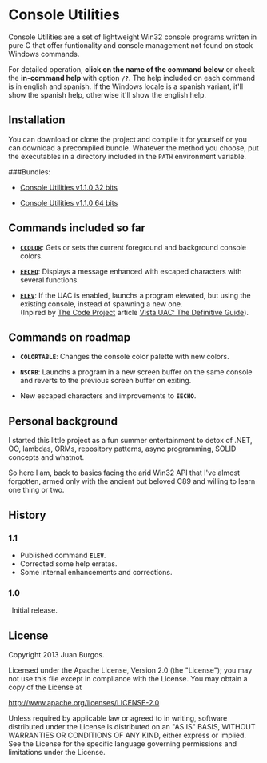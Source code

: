 Console Utilities
=================

Console Utilities are a set of lightweight Win32 console programs written in pure C that offer funtionality and console management not found on stock Windows commands.

For detailed operation, **click on the name of the command below** or check the **in-command help** with option **`/?`**. The help included on each command is in english and spanish. If the Windows locale is a spanish variant, it'll show the spanish help, otherwise it'll show the english help.


Installation
------------
You can download or clone the project and compile it for yourself or you can download a precompiled bundle. Whatever the method you choose,
put the executables in a directory included in the `PATH` environment variable.

###Bundles:
* [Console Utilities v1.1.0 32 bits](https://rapidshare.com/files/250298392/Console-Utilities_x86_1.1.0.zip)

* [Console Utilities v1.1.0 64 bits](https://rapidshare.com/files/1716544473/Console-Utilities_x64_1.1.0.zip)


Commands included so far
------------------------

- [**`CCOLOR`**](https://github.com/J-A-B-R/Console-Utilities/blob/master/Color%20Attributes/EnglishHelp.txt): Gets or sets the current foreground and background console colors.

- [**`EECHO`**](https://github.com/J-A-B-R/Console-Utilities/blob/master/Enhanced%20Echo/EnglishHelp.txt): Displays a message enhanced with escaped characters with several functions.

- [**`ELEV`**](https://github.com/J-A-B-R/Console-Utilities/blob/master/Elevate/EnglishHelp.txt): If the UAC is enabled, launchs a program elevated, but using the existing console, instead of spawning a new one.  
(Inpired by [The Code Project](http://www.codeproject.com/) article [Vista UAC: The Definitive Guide](http://www.codeproject.com/Articles/19165/Vista-UAC-The-Definitive-Guide)).


Commands on roadmap
-------------------
- **`COLORTABLE`**: Changes the console color palette with new colors.

- **`NSCRB`**: Launchs a program in a new screen buffer on the same console and reverts to the previous screen buffer on exiting.

- New escaped characters and improvements to **`EECHO`**.


Personal background
-------------------
I started this little project as a fun summer entertainment to detox of .NET, OO, lambdas, ORMs, repository patterns, async programming, SOLID concepts and whatnot.

So here I am, back to basics facing the arid Win32 API that I've almost forgotten, armed only with the ancient but beloved C89 and willing to learn one thing or two.


History
-------
### 1.1
- Published command **`ELEV`**.
- Corrected some help erratas.
- Some internal enhancements and corrections.

### 1.0
&ensp;Initial release.



License
-------
Copyright 2013 Juan Burgos.

Licensed under the Apache License, Version 2.0 (the "License");
you may not use this file except in compliance with the License.
You may obtain a copy of the License at

http://www.apache.org/licenses/LICENSE-2.0

Unless required by applicable law or agreed to in writing, software
distributed under the License is distributed on an "AS IS" BASIS,
WITHOUT WARRANTIES OR CONDITIONS OF ANY KIND, either express or implied.
See the License for the specific language governing permissions and
limitations under the License.
